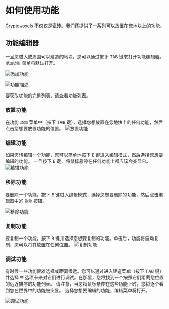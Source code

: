 # 如何使用功能

Cryptovoxels 不仅仅是瓷砖。我们还提供了一系列可以放置在您地块上的功能。

## 功能编辑器
一旦您进入或周围可以建造的地块，您可以通过按下 <kbd>TAB</kbd> 键来打开功能编辑器。`添加功能` 菜单将默认打开。

![添加功能](/tutorials/[how_to_edit_features]add_features.png)

![功能描述](/tutorials/[how_to_edit_features]feature_description.png)

要获取功能的完整列表，请<a href="/docs/features" target="_blank">查看功能列表</a>。

### 放置功能
在功能 `添加` 菜单中（按下 <kbd>TAB</kbd> 键），选择您想放置在您地块上的任何功能，然后点击您想要放置功能的位置。
![放置功能](/tutorials/[how_to_edit_features]place_feature.gif)

### 编辑功能
如果您想编辑一个功能，您可以简单地按下 <kbd>E</kbd> 键进入编辑模式，然后选择您想要编辑的功能。
一旦按下 <kbd>E</kbd> 键，将鼠标悬停在任何功能上都应该会突显它。
![编辑功能](/tutorials/[how_to_edit_features]edit_feature.gif)

### 移除功能
要删除一个功能，按下 <kbd>E</kbd> 键进入编辑模式，选择您想要删除的功能，然后点击编辑器中的 `删除` 按钮。

![移除功能](/tutorials/[how_to_edit_features]remove_feature.gif)

### 复制功能
要复制一个功能，按下 <kbd>R</kbd> 键并选择您想要复制的功能。单击后，功能将自动复制，您可以将其放置在任何位置。
![复制功能](/tutorials/[how_to_edit_features]duplicate_feature.gif)

### 调试功能
有时候一些功能很难选择或距离很远。您可以通过进入建造菜单（按下 <kbd>TAB</kbd> 键）并选择 `☰` 选项卡来对它们进行调试。在那里，您将找到一个按照它们距离您位置的远近排序的功能列表。
请注意，当您将鼠标悬停在这些功能上时，您将逐个看到您在世界中的功能被突显。
选择您想要编辑的功能，编辑菜单将打开。

![调试功能](/tutorials/[how_to_edit_features]debugging_feature.gif)